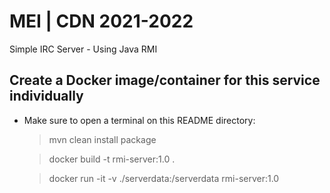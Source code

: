 # MEI | CDN 2021-2022
Simple IRC Server - Using Java RMI

## Create a Docker image/container for this service individually

- Make sure to open a terminal on this README directory:

    > mvn clean install package

    > docker build -t rmi-server:1.0 .

    > docker run -it -v ./serverdata:/serverdata rmi-server:1.0